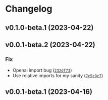 # Changelog

<!--next-version-placeholder-->

## v0.1.0-beta.1 (2023-04-22)


## v0.0.1-beta.2 (2023-04-22)
### Fix
* Openai import bug ([`232df73`](https://github.com/johnnygreco/lmao/commit/232df73e4243c5019d0928ae2dba05e2445af254))
* Use relative imports for my sanity ([`7c5c8c7`](https://github.com/johnnygreco/lmao/commit/7c5c8c7a759ef3b281ccec97b663a149aaf59846))

## v0.0.1-beta.1 (2023-04-16)

